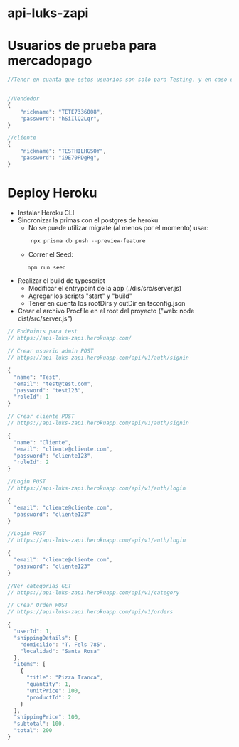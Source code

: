 # api-luks-zapi

# Usuarios de prueba para mercadopago

```javascript
//Tener en cuanta que estos usuarios son solo para Testing, y en caso de no ser utilizados durante 60 dias corridos, seran automaticamente eliminados de mercadopago


//Vendedor
{
    "nickname": "TETE7336008",
    "password": "hSiIlQ2Lqr",
}

//cliente
{
    "nickname": "TESTHILHGSOY",
    "password": "i9E70PDgRg",
}
```

# Deploy Heroku

- Instalar Heroku CLI
- Sincronizar la primas con el postgres de heroku
  - No se puede utilizar migrate (al menos por el momento) usar:
  ```javascript
      npx prisma db push --preview-feature
  ```
  - Correr el Seed:
  ```javascript
     npm run seed
  ```
- Realizar el build de typescript
  - Modificar el entrypoint de la app (./dis/src/server.js)
  - Agregar los scripts "start" y "build"
  - Tener en cuenta los rootDirs y outDir en tsconfig.json
- Crear el archivo Procfile en el root del proyecto ("web: node dist/src/server.js")

```javascript
// EndPoints para test
// https://api-luks-zapi.herokuapp.com/

// Crear usuario admin POST
// https://api-luks-zapi.herokuapp.com/api/v1/auth/signin

{
  "name": "Test",
  "email": "test@test.com",
  "password": "test123",
  "roleId": 1
}

// Crear cliente POST
// https://api-luks-zapi.herokuapp.com/api/v1/auth/signin

{
  "name": "Cliente",
  "email": "cliente@cliente.com",
  "password": "cliente123",
  "roleId": 2
}

//Login POST
// https://api-luks-zapi.herokuapp.com/api/v1/auth/login

{
  "email": "cliente@cliente.com",
  "password": "cliente123"
}

//Login POST
// https://api-luks-zapi.herokuapp.com/api/v1/auth/login

{
  "email": "cliente@cliente.com",
  "password": "cliente123"
}

//Ver categorias GET
// https://api-luks-zapi.herokuapp.com/api/v1/category

// Crear Orden POST
// https://api-luks-zapi.herokuapp.com/api/v1/orders

{
  "userId": 1,
  "shippingDetails": {
    "domicilio": "T. Fels 785",
    "localidad": "Santa Rosa"
  },
  "items": [
    {
      "title": "Pizza Tranca",
      "quantity": 1,
      "unitPrice": 100,
      "productId": 2
    }
  ],
  "shippingPrice": 100,
  "subtotal": 100,
  "total": 200
}
```

